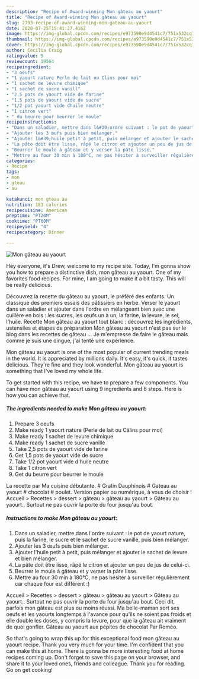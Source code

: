 ```yaml
---
description: "Recipe of Award-winning Mon gâteau au yaourt"
title: "Recipe of Award-winning Mon gâteau au yaourt"
slug: 2793-recipe-of-award-winning-mon-gateau-au-yaourt
date: 2020-07-25T15:41:27.416Z
image: https://img-global.cpcdn.com/recipes/e973590e9d4541c7/751x532cq70/mon-gateau-au-yaourt-photo-principale-de-la-recette.jpg
thumbnail: https://img-global.cpcdn.com/recipes/e973590e9d4541c7/751x532cq70/mon-gateau-au-yaourt-photo-principale-de-la-recette.jpg
cover: https://img-global.cpcdn.com/recipes/e973590e9d4541c7/751x532cq70/mon-gateau-au-yaourt-photo-principale-de-la-recette.jpg
author: Cecilia Craig
ratingvalue: 5
reviewcount: 19564
recipeingredient:
- "3 oeufs"
- "1 yaourt nature Perle de lait ou Clins pour moi"
- "1 sachet de levure chimique"
- "1 sachet de sucre vanill"
- "2,5 pots de yaourt vide de farine"
- "1,5 pots de yaourt vide de sucre"
- "1/2 pot yaourt vide dhuile neutre"
- "1 citron vert"
- " du beurre pour beurrer le moule"
recipeinstructions:
- "Dans un saladier, mettre dans l&#39;ordre suivant : le pot de yaourt nature, puis la farine, le sucre et le sachet de sucre vanillé, puis bien mélanger."
- "Ajouter les 3 œufs puis bien mélanger."
- "Ajouter l&#39;huile petit à petit, puis mélanger et ajouter le sachet de levure et bien mélanger."
- "La pâte doit être lisse, râpé le citron et ajouter un peu de jus de celui-ci."
- "Beurrer le moule à gâteau et y verser la pâte lisse."
- "Mettre au four 30 min à 180°C, ne pas hésiter à surveiller régulièrement car chaque four est différent :)"
categories:
- Recipe
tags:
- mon
- gteau
- au

katakunci: mon gteau au 
nutrition: 183 calories
recipecuisine: American
preptime: "PT20M"
cooktime: "PT60M"
recipeyield: "4"
recipecategory: Dinner

---
```



![Mon gâteau au yaourt](https://img-global.cpcdn.com/recipes/e973590e9d4541c7/751x532cq70/mon-gateau-au-yaourt-photo-principale-de-la-recette.jpg)

Hey everyone, it's Drew, welcome to my recipe site. Today, I'm gonna show you how to prepare a distinctive dish, mon gâteau au yaourt. One of my favorites food recipes. For mine, I am going to make it a bit tasty. This will be really delicious.

Découvrez la recette du gâteau au yaourt, le préféré des enfants. Un classique des premiers essais des pâtissiers en herbe. Verser le yaourt dans un saladier et ajouter dans l&#39;ordre en mélangeant bien avec une cuillère en bois : les sucres, les œufs un à un, la farine, la levure, le sel, l&#39;huile. Recette Mon gâteau au yaourt tout blanc : découvrez les ingrédients, ustensiles et étapes de préparation Mon gâteau au yaourt n&#39;est pas sur le blog dans les recettes de gâteau … Je m&#39;empresse de faire le gâteau mais comme je suis une dingue, j&#39;ai tenté une expérience.

Mon gâteau au yaourt is one of the most popular of current trending meals in the world. It is appreciated by millions daily. It's easy, it's quick, it tastes delicious. They're fine and they look wonderful. Mon gâteau au yaourt is something that I've loved my whole life.


To get started with this recipe, we have to prepare a few components. You can have mon gâteau au yaourt using 9 ingredients and 6 steps. Here is how you can achieve that.

<!--inarticleads1-->

##### The ingredients needed to make Mon gâteau au yaourt:

1. Prepare 3 oeufs
1. Make ready 1 yaourt nature (Perle de lait ou Câlins pour moi)
1. Make ready 1 sachet de levure chimique
1. Make ready 1 sachet de sucre vanillé
1. Take 2,5 pots de yaourt vide de farine
1. Get 1,5 pots de yaourt vide de sucre
1. Take 1/2 pot yaourt vide d&#39;huile neutre
1. Take 1 citron vert
1. Get  du beurre pour beurrer le moule


La recette par Ma cuisine débutante. # Gratin Dauphinois # Gateau au yaourt # chocolat # poulet. Version papier ou numérique, à vous de choisir ! Accueil &gt; Recettes &gt; dessert &gt; gâteau &gt; gâteau au yaourt &gt; Gâteau au yaourt.. Surtout ne pas ouvrir la porte du four jusqu&#39;au bout. 

<!--inarticleads2-->

##### Instructions to make Mon gâteau au yaourt:

1. Dans un saladier, mettre dans l&#39;ordre suivant : le pot de yaourt nature, puis la farine, le sucre et le sachet de sucre vanillé, puis bien mélanger.
1. Ajouter les 3 œufs puis bien mélanger.
1. Ajouter l&#39;huile petit à petit, puis mélanger et ajouter le sachet de levure et bien mélanger.
1. La pâte doit être lisse, râpé le citron et ajouter un peu de jus de celui-ci.
1. Beurrer le moule à gâteau et y verser la pâte lisse.
1. Mettre au four 30 min à 180°C, ne pas hésiter à surveiller régulièrement car chaque four est différent :)


Accueil &gt; Recettes &gt; dessert &gt; gâteau &gt; gâteau au yaourt &gt; Gâteau au yaourt.. Surtout ne pas ouvrir la porte du four jusqu&#39;au bout. Ceci dit, parfois mon gâteau est plus ou moins réussi. Ma belle-maman sort ses oeufs et les yaourts longtemps à l&#39;avance pour qu&#39;ils ne soient pas froids et elle double les doses, y compris la levure, pour que la gâteau ait vraiment de quoi gonfler. Gâteau au yaourt aux pépites de chocolat Par Roméo. 

So that's going to wrap this up for this exceptional food mon gâteau au yaourt recipe. Thank you very much for your time. I'm confident that you can make this at home. There is gonna be more interesting food at home recipes coming up. Don't forget to save this page on your browser, and share it to your loved ones, friends and colleague. Thank you for reading. Go on get cooking!
